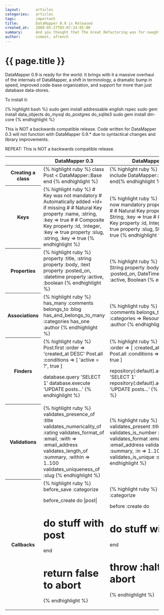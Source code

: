 ```yaml
---
layout:       articles
categories:   articles
tags:         important
title:        DataMapper 0.9 is Released
created_at:   2008-05-27T03:07:24-05:00
summary:      And you thought that The Great Refactoring was for naught
author:       ssmoot, afrench
---
```


{{ page.title }}
================

DataMapper 0.9 is ready for the world. It brings with it a massive overhaul of
the internals of DataMapper, a shift in terminology, a dramatic bump in speed,
improved code-base organization, and support for more than just database
data-stores.

To install it:

{% highlight bash %}
sudo gem install addressable english rspec
sudo gem install data_objects do_mysql do_postgres do_sqlite3
sudo gem install dm-core
{% endhighlight %}

This is NOT a backwards compatible release. Code written for DataMapper 0.3 will
not function with DataMapper 0.9.* due to syntactical changes and library
improvements.

REPEAT: This is NOT a backwards compatible release.

<table class="changeSummary" cellspacing="0" cellpadding="0">
  <thead>
    <th>&nbsp;</th>
    <th>DataMapper 0.3</th>
    <th>DataMapper 0.9</th>
  </thead>
  <tbody>
    <tr>
      <th>Creating a class</th>
      <td>
{% highlight ruby %}
class Post < DataMapper::Base
end
{% endhighlight %}
      </td>
      <td>
{% highlight ruby %}
class Post
  include DataMapper::Resource
end{% endhighlight %}
      </td>
    </tr>
    <tr>
      <th>Keys</th>
      <td>
{% highlight ruby %}
# Key was not mandatory
# Automatically added +id+ if missing
#
# Natural Key
property :name, :string, :key => true
#
# Composite Key
property :id, :integer,  :key => true
property :slug, :string, :key => true
{% endhighlight %}
      </td>
      <td>
{% highlight ruby %}
# keys are now mandatory
property :id,   Serial
#
# Natural Key
property :slug, String,  :key => true
#
# Composite Key
property :id,   Integer, :key => true
property :slug, String,  :key => true
{% endhighlight %}
      </td>
    </tr>
    <tr>
      <th>Properties</th>
      <td>
{% highlight ruby %}
property :title,     :string
property :body,      :text
property :posted_on, :datetime
property :active,    :boolean
{% endhighlight %}
      </td>
      <td>
{% highlight ruby %}
property :title,     String
property :body,      Text
property :posted_on, DateTime
property :active,    Boolean
{% endhighlight %}
      </td>
    </tr>
    <tr>
      <th>Associations</th>
      <td>
{% highlight ruby %}
has_many :comments
belongs_to :blog
has_and_belongs_to_many :categories
has_one :author
{% endhighlight %}
      </td>
      <td>
{% highlight ruby %}
has n, :comments
belongs_to :blog
has n, :categories => Resource
has 1, :author
{% endhighlight %}
      </td>
    </tr>
    <tr>
      <th>Finders</th>
      <td>
        {% highlight ruby %}
Post.first :order => 'created_at DESC'
Post.all
  :conditions => [ 'active = ?', true ]

database.query 'SELECT 1'
database.execute 'UPDATE posts...'
        {% endhighlight %}
      </td>
      <td>
        {% highlight ruby %}
Post.first :order => [ :created_at.desc ]
Post.all
  :conditions => [ 'active = ?', true ]

repository(:default).adapter.query 'SELECT 1'
repository(:default).adapter.execute 'UPDATE posts...'
        {% endhighlight %}
      </td>
    </tr>
    <tr>
      <th>Validations</th>
      <td>
        {% highlight ruby %}
validates_presence_of     :title
validates_numericality_of :rating
validates_format_of       :email,   :with => :email_address
validates_length_of       :summary, :within => 1..100
validates_uniqueness_of   :slug
        {% endhighlight %}
      </td>
      <td>
        {% highlight ruby %}
validates_present   :title
validates_is_number :rating
validates_format    :email,   :as => :email_address
validates_length    :summary, :in => 1..100
validates_is_unique :slug
        {% endhighlight %}
      </td>
    </tr>
    <tr>
      <th>Callbacks</th>
      <td>
{% highlight ruby %}
before_save :categorize

before_create do |post|
  # do stuff with post
end

# return false to abort
{% endhighlight %}
      </td>
      <td>
{% highlight ruby %}
before :save, :categorize

before :create do
  # do stuff with self
end

# throw :halt to abort
{% endhighlight %}
      </td>
    </tr>
  </tbody>
</table>
